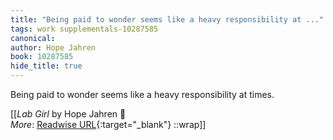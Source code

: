 ```yaml
---
title: "Being paid to wonder seems like a heavy responsibility at ..."
tags: work supplementals-10287585
canonical: 
author: Hope Jahren
book: 10287585
hide_title: true
---
```


Being paid to wonder seems like a heavy responsibility at times.


[[<cite>_Lab Girl_</cite> by Hope Jahren 📕<br>
_More_: [Readwise URL](https://readwise.io/open/272159260){:target="_blank"}
::wrap]]
